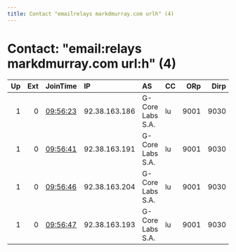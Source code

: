 ```yaml
---
title: Contact "emailrelays markdmurray.com urlh" (4)
---
```


# Contact: "email:relays markdmurray.com url:h" (4)

|   Up |   Ext | JoinTime                                                                                            | IP            | AS               | CC   |   ORp |   Dirp | OS    | Version   | Nickname   |   eFamMembers |
|-----:|------:|:----------------------------------------------------------------------------------------------------|:--------------|:-----------------|:-----|------:|-------:|:------|:----------|:-----------|--------------:|
|    1 |     0 | [09:56:23](https://metrics.torproject.org/rs.html#details/079831BC281AA18C9D8C29AEE679A06302679669) | 92.38.163.186 | G-Core Labs S.A. | lu   |  9001 |   9030 | Linux | 0.4.5.7   | Lux5       |             9 |
|    1 |     0 | [09:56:41](https://metrics.torproject.org/rs.html#details/BD1458859C4016237F7F3A2FBEFA538D613CA0C0) | 92.38.163.191 | G-Core Labs S.A. | lu   |  9001 |   9030 | Linux | 0.4.5.7   | Lux6       |             9 |
|    1 |     0 | [09:56:46](https://metrics.torproject.org/rs.html#details/F6D2A5D83CF90BF6A29A85AD5BF864FB0E52DFCF) | 92.38.163.204 | G-Core Labs S.A. | lu   |  9001 |   9030 | Linux | 0.4.5.7   | Lux8       |             9 |
|    1 |     0 | [09:56:47](https://metrics.torproject.org/rs.html#details/1AF5279402F45846D6AD00D63A6CA1FA1FE452D8) | 92.38.163.193 | G-Core Labs S.A. | lu   |  9001 |   9030 | Linux | 0.4.5.7   | Lux7       |             9 |
